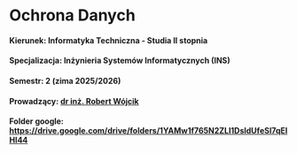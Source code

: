 # Ochrona Danych
#### Kierunek: Informatyka Techniczna - Studia II stopnia
#### Specjalizacja: Inżynieria Systemów Informatycznych (INS)
#### Semestr: 2 (zima 2025/2026)
#### Prowadzący: [dr inż. Robert Wójcik](https://wit.pwr.edu.pl/wydzial/struktura-organizacyjna/pracownicy/robert-wojcik)
#### Folder google: https://drive.google.com/drive/folders/1YAMw1f765N2ZLl1DsldUfeSI7qElHI44
